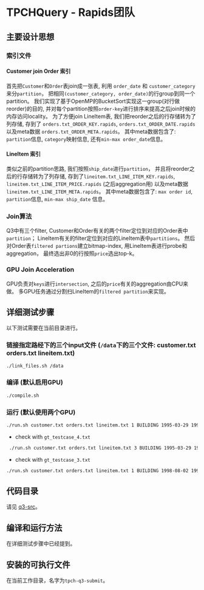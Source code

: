 # TPCHQuery - Rapids团队

## 主要设计思想

### 索引文件

#### Customer join Order 索引

首先把`Customer`和`Order`表join成一张表, 利用 `order_date` 和 `customer_category` 来分`partition`， 
把相同`(customer_category, order_date)`的行group到同一个partition。
我们实现了基于OpenMP的BucketSort实现这一group(对行做reorder)的目的, 
并对每个partition按照`order-key`进行排序来提高之后join时候的内存访问locality。 
为了方便join LineItem表, 我们把reorder之后的行存储转为了列存储, 
存到了 `orders.txt_ORDER_KEY.rapids`, `orders.txt_ORDER_DATE.rapids` 以及meta数据 `orders.txt_ORDER_META.rapids`。
其中meta数据包含了: `partition`信息, `category`映射信息, 还有`min-max order_date`信息。

#### LineItem 索引

类似之前的partition思路, 我们按照`ship_date`进行`partition`， 并且将reorder之后的行存储转为了列存储, 
存到了`lineitem.txt_LINE_ITEM_KEY.rapids`, `lineitem.txt_LINE_ITEM_PRICE.rapids` (之后aggregation用) 以及meta数据 `lineitem.txt_LINE_ITEM_META.rapids`。
其中meta数据包含了: `max order id`,  `partition`信息, `min-max ship_date` 信息。

### Join算法

Q3中有三个filter, Customer和Order有关的两个filter定位到对应的Order表中`partition`； LineItem有关的filter定位到对应的LineItem表中`partitions`。
然后对Order表`filtered partions`建立bitmap-index, 用LineItem表进行probe和aggregation， 最终选出非0的行按照`price`选出top-k。

### GPU Join Acceleration

GPU负责对`keys`进行`intersection`, 之后的`price`有关的aggregation由CPU来做。 
多GPU任务通过分割扫LineItem的`filtered partition`来实现。

## 详细测试步骤

以下测试需要在当前目录进行。

### 链接指定路经下的三个input文件 (`/data`下的三个文件: customer.txt orders.txt lineitem.txt)

```bash
./link_files.sh /data
```

### 编译 (默认启用GPU)

```bash
./compile.sh
```

### 运行 (默认使用两个GPU)

```bash
./run.sh customer.txt orders.txt lineitem.txt 1 BUILDING 1995-03-29 1995-03-27 5
```

* check with `gt_testcase_4.txt`

```bash
 ./run.sh customer.txt orders.txt lineitem.txt 3 BUILDING 1995-03-29 1995-03-27 5 BUILDING 1995-02-29 1995-04-27 10 BUILDING 1995-03-28 1995-04-27 2
```

* check with `gt_testcase_3.txt`

```bash
./run.sh customer.txt orders.txt lineitem.txt 1 BUILDING 1998-08-02 1992-01-02 5
```

## 代码目录

请见 [q3-src](q3-src)。

## 编译和运行方法

在详细测试步骤中已经提到。

## 安装的可执行文件

在当前工作目录，名字为`tpch-q3-submit`。
